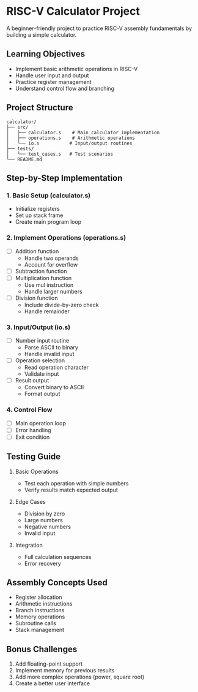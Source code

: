 # RISC-V Calculator Project

A beginner-friendly project to practice RISC-V assembly fundamentals by building a simple calculator.

## Learning Objectives
- Implement basic arithmetic operations in RISC-V
- Handle user input and output
- Practice register management
- Understand control flow and branching

## Project Structure
```
calculator/
├── src/
│   ├── calculator.s    # Main calculator implementation
│   ├── operations.s    # Arithmetic operations
│   └── io.s           # Input/output routines
├── tests/
│   └── test_cases.s   # Test scenarios
└── README.md
```

## Step-by-Step Implementation

### 1. Basic Setup (calculator.s)
- Initialize registers
- Set up stack frame
- Create main program loop

### 2. Implement Operations (operations.s)
- [ ] Addition function
  - Handle two operands
  - Account for overflow
- [ ] Subtraction function
- [ ] Multiplication function
  - Use mul instruction
  - Handle larger numbers
- [ ] Division function
  - Include divide-by-zero check
  - Handle remainder

### 3. Input/Output (io.s)
- [ ] Number input routine
  - Parse ASCII to binary
  - Handle invalid input
- [ ] Operation selection
  - Read operation character
  - Validate input
- [ ] Result output
  - Convert binary to ASCII
  - Format output

### 4. Control Flow
- [ ] Main operation loop
- [ ] Error handling
- [ ] Exit condition

## Testing Guide
1. Basic Operations
   - Test each operation with simple numbers
   - Verify results match expected output

2. Edge Cases
   - Division by zero
   - Large numbers
   - Negative numbers
   - Invalid input

3. Integration
   - Full calculation sequences
   - Error recovery

## Assembly Concepts Used
- Register allocation
- Arithmetic instructions
- Branch instructions
- Memory operations
- Subroutine calls
- Stack management

## Bonus Challenges
1. Add floating-point support
2. Implement memory for previous results
3. Add more complex operations (power, square root)
4. Create a better user interface
